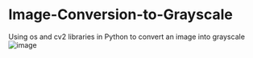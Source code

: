 # Image-Conversion-to-Grayscale
Using os and cv2 libraries in Python to convert an image into grayscale
![image](https://github.com/Antonysaju/Image-Conversion-to-Grayscale/assets/74053283/e14ca65a-617a-4d4e-b786-562ae0dcc468)

